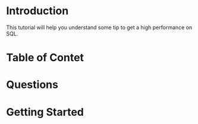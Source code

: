 # Introduction
This tutorial will help you understand some tip to get a high performance on SQL.

# Table of Contet

# Questions


# Getting Started